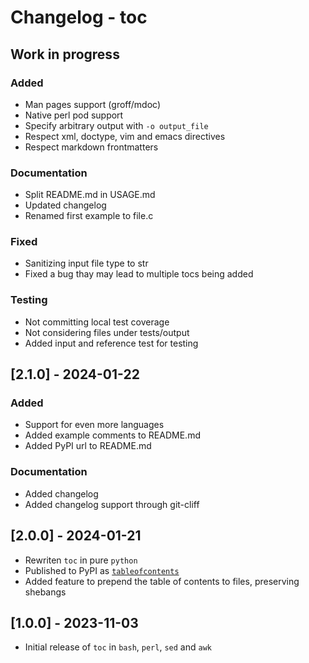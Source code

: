 # Changelog - toc

## Work in progress
### Added

- Man pages support (groff/mdoc)
- Native perl pod support
- Specify arbitrary output with `-o output_file`
- Respect xml, doctype, vim and emacs directives
- Respect markdown frontmatters

### Documentation

- Split README.md in USAGE.md
- Updated changelog
- Renamed first example to file.c

### Fixed

- Sanitizing input file type to str
- Fixed a bug thay may lead to multiple tocs being added

### Testing

- Not committing local test coverage
- Not considering files under tests/output
- Added input and reference test for testing

## [2.1.0] - 2024-01-22
### Added

- Support for even more languages
- Added example comments to README.md
- Added PyPI url to README.md

### Documentation

- Added changelog
- Added changelog support through git-cliff

## [2.0.0] - 2024-01-21

- Rewriten `toc` in pure `python`
- Published to PyPI as [`tableofcontents`](https://pypi.org/project/tableofcontents)
- Added feature to prepend the table of contents to files, preserving shebangs

## [1.0.0] - 2023-11-03

- Initial release of `toc` in `bash`, `perl`, `sed` and `awk`

